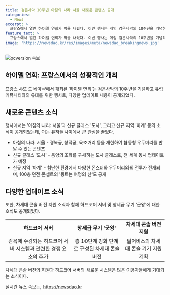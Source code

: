 ```yaml
---
title: 검은사막 10주년 아침의 나라 서울 새로운 콘텐츠 공개
categories:
  - News
excerpt: >
  프랑스에서 열린 하이델 연회가 막을 내렸다. 이번 행사는 게임 검은사막의 10주년을 기념하고, 프랑스 샤또 드 베이냑에서 개최됐다. 하이델의 모티브가 된 프랑스 샤또 드 베이냑에서 다양한 업데이트 내용 및 신규 콘텐츠가 공개되었는데, 그 중에는 아침의 나라: 서울과 신규 클래스 도사, 신규 지역 마계 등이 눈길을 끌었다. 또한 하드코어 서버와 창세급 무기 군왕 등의 소식도 공개되었고, 차세대 콘솔 지원도 발표됐다.
feature_text: >
  프랑스에서 열린 하이델 연회가 막을 내렸다. 이번 행사는 게임 검은사막의 10주년을 기념하고, 프랑스 샤또 드 베이냑에서 개최됐다. 하이델의 모티브가 된 프랑스 샤또 드 베이냑에서 다양한 업데이트 내용 및 신규 콘텐츠가 공개되었는데, 그 중에는 아침의 나라: 서울과 신규 클래스 도사, 신규 지역 마계 등이 눈길을 끌었다. 또한 하드코어 서버와 창세급 무기 군왕 등의 소식도 공개되었고, 차세대 콘솔 지원도 발표됐다.
image: 'https://newsdao.kr/res/images/meta/newsdao_breakingnews.jpg'
---
```


<p><img src="https://newsdao.kr/res/images/meta/newsdao_breakingnews.jpg" alt="pcversion 속보" /></p>

<h2 data-ke-size="size26">하이델 연회: 프랑스에서의 성황적인 개최</h2>

<p data-ke-size="size16">프랑스 샤또 드 베이냑에서 개최된 ‘하이델 연회’는 검은사막의 10주년을 기념하고 유럽 커뮤니티와의 유대를 위한 행사로, 다양한 업데이트 내용이 공개되었다.</p>

<h2 data-ke-size="size26">새로운 콘텐츠 소식</h2>

<p data-ke-size="size16">행사에서는 '아침의 나라: 서울'과 신규 클래스 '도사', 그리고 신규 지역 '마계' 등의 소식이 공개되었는데, 이는 유저들 사이에서 큰 관심을 끌었다.</p>

<ul>
  <li>아침의 나라: 서울 - 경복궁, 창덕궁, 육조거리 등을 재현하여 협동형 우두머리를 만날 수 있는 콘텐츠</li>
  <li>신규 클래스 '도사' - 음양의 조화를 구사하는 도사 클래스로, 전 세계 동시 업데이트가 예정</li>
  <li>신규 지역 '마계' - 험난한 환경에서 다양한 몬스터와 우두머리와의 전투가 전개되며, 100층 던전 콘셉트의 '동트는 여명의 산'도 공개</li>
</ul>

<h2 data-ke-size="size26">다양한 업데이트 소식</h2>

<p data-ke-size="size16">또한, 차세대 콘솔 버전 지원 소식과 함께 하드코어 서버 및 창세급 무기 '군왕'에 대한 소식도 공개되었다.</p>

<table>
  <tr>
    <td style="text-align: center; height: 17px;"><b>하드코어 서버</b></td>
    <td style="text-align: center; height: 17px;"><b>창세급 무기 '군왕'</b></td>
    <td style="text-align: center; height: 17px;"><b>차세대 콘솔 버전 지원</b></td>
  </tr>
  <tr>
    <td style="text-align: center; height: 17px;">감옥에 수감되는 하드코어 서버 시스템과 관련한 경쟁 요소의 추가</td>
    <td style="text-align: center; height: 17px;">총 10단계 강화 단계로 구성된 차세대 콘솔 버전</td>
    <td style="text-align: center; height: 17px;">펄어비스의 차세대 콘솔 기기 지원 계획</td>
  </tr>
</table>

<p data-ke-size="size16">차세대 콘솔 버전의 지원과 하드코어 서버의 새로운 시스템은 많은 이용자들에게 기대되는 소식이다.</p>
실시간 뉴스 속보는, <a href="https://newsdao.kr" rel="dofollow">https://newsdao.kr</a>


